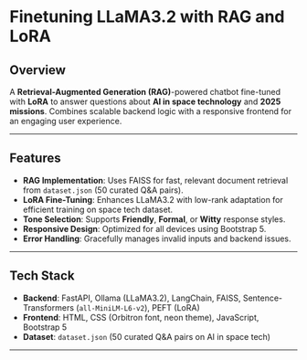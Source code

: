 # Finetuning LLaMA3.2 with RAG and LoRA

## Overview
A **Retrieval-Augmented Generation (RAG)**-powered chatbot fine-tuned with **LoRA** to answer questions about **AI in space technology** and **2025 missions**. Combines scalable backend logic with a responsive frontend for an engaging user experience.

---

## Features

- **RAG Implementation**: Uses FAISS for fast, relevant document retrieval from `dataset.json` (50 curated Q&A pairs).
- **LoRA Fine-Tuning**: Enhances LLaMA3.2 with low-rank adaptation for efficient training on space tech dataset.
- **Tone Selection**: Supports **Friendly**, **Formal**, or **Witty** response styles.
- **Responsive Design**: Optimized for all devices using Bootstrap 5.
- **Error Handling**: Gracefully manages invalid inputs and backend issues.

---

## Tech Stack

- **Backend**: FastAPI, Ollama (LLaMA3.2), LangChain, FAISS, Sentence-Transformers (`all-MiniLM-L6-v2`), PEFT (LoRA)
- **Frontend**: HTML, CSS (Orbitron font, neon theme), JavaScript, Bootstrap 5
- **Dataset**: `dataset.json` (50 curated Q&A pairs on AI in space tech)

---
